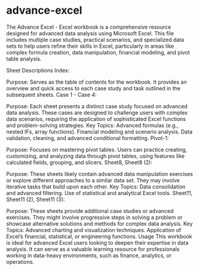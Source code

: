 # advance-excel
The Advance Excel - Excel workbook is a comprehensive resource designed for advanced data analysis using Microsoft Excel. This file includes multiple case studies, practical scenarios, and specialized data sets to help users refine their skills in Excel, particularly in areas like complex formula creation, data manipulation, financial modeling, and pivot table analysis.

Sheet Descriptions
Index:

Purpose: Serves as the table of contents for the workbook. It provides an overview and quick access to each case study and task outlined in the subsequent sheets.
Case 1 - Case 4:

Purpose: Each sheet presents a distinct case study focused on advanced data analysis. These cases are designed to challenge users with complex data scenarios, requiring the application of sophisticated Excel functions and problem-solving strategies.
Key Topics:
Advanced formulas (e.g., nested IFs, array functions).
Financial modeling and scenario analysis.
Data validation, cleaning, and advanced conditional formatting.
Pivot-1:

Purpose: Focuses on mastering pivot tables. Users can practice creating, customizing, and analyzing data through pivot tables, using features like calculated fields, grouping, and slicers.
Sheet8, Sheet8 (2):

Purpose: These sheets likely contain advanced data manipulation exercises or explore different approaches to a similar data set. They may involve iterative tasks that build upon each other.
Key Topics:
Data consolidation and advanced filtering.
Use of statistical and analytical Excel tools.
Sheet11, Sheet11 (2), Sheet11 (3):

Purpose: These sheets provide additional case studies or advanced exercises. They might involve progressive steps in solving a problem or showcase alternative solutions and methods for complex data analysis.
Key Topics:
Advanced charting and visualization techniques.
Application of Excel’s financial, statistical, or engineering functions.
Usage
This workbook is ideal for advanced Excel users looking to deepen their expertise in data analysis. It can serve as a valuable learning resource for professionals working in data-heavy environments, such as finance, analytics, or operations.

